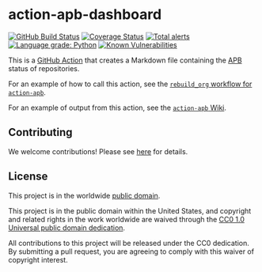 # action-apb-dashboard #

[![GitHub Build Status](https://github.com/cisagov/action-apb-dashboard/workflows/build/badge.svg)](https://github.com/cisagov/action-apb-dashboard/actions)
[![Coverage Status](https://coveralls.io/repos/github/cisagov/action-apb-dashboard/badge.svg?branch=develop)](https://coveralls.io/github/cisagov/action-apb-dashboard?branch=develop)
[![Total alerts](https://img.shields.io/lgtm/alerts/g/cisagov/action-apb-dashboard.svg?logo=lgtm&logoWidth=18)](https://lgtm.com/projects/g/cisagov/action-apb-dashboard/alerts/)
[![Language grade: Python](https://img.shields.io/lgtm/grade/python/g/cisagov/action-apb-dashboard.svg?logo=lgtm&logoWidth=18)](https://lgtm.com/projects/g/cisagov/action-apb-dashboard/context:python)
[![Known Vulnerabilities](https://snyk.io/test/github/cisagov/action-apb-dashboard/develop/badge.svg)](https://snyk.io/test/github/cisagov/action-apb-dashboard)

This is a [GitHub Action](https://github.com/features/actions) that creates
a Markdown file containing the [APB](https://github.com/cisagov/action-apb)
status of repositories.

For an example of how to call this action, see the
[`rebuild_org` workflow for `action-apb`](https://github.com/cisagov/action-apb/blob/develop/.github/workflows/rebuild_org.yml).

For an example of output from this action, see the
[`action-apb` Wiki](https://github.com/cisagov/action-apb/wiki).

## Contributing ##

We welcome contributions!  Please see [here](CONTRIBUTING.md) for
details.

## License ##

This project is in the worldwide [public domain](LICENSE).

This project is in the public domain within the United States, and
copyright and related rights in the work worldwide are waived through
the [CC0 1.0 Universal public domain
dedication](https://creativecommons.org/publicdomain/zero/1.0/).

All contributions to this project will be released under the CC0
dedication. By submitting a pull request, you are agreeing to comply
with this waiver of copyright interest.
